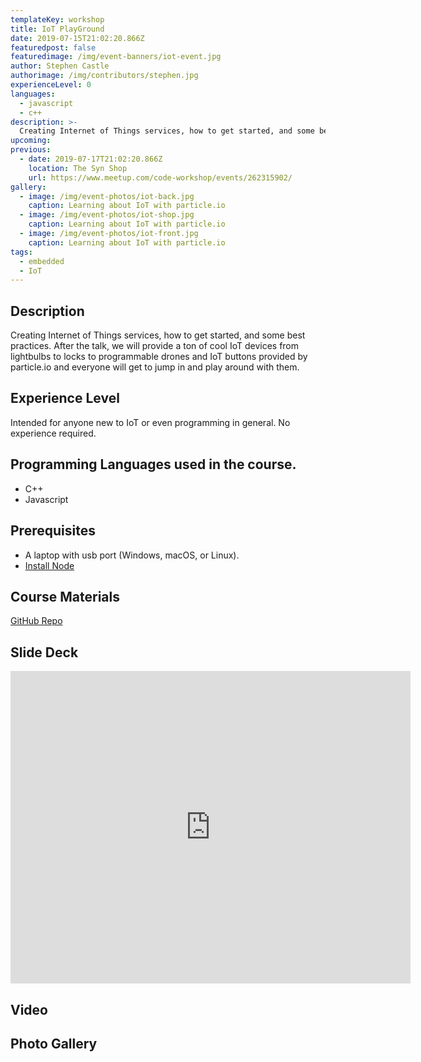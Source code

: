 ```yaml
---
templateKey: workshop
title: IoT PlayGround
date: 2019-07-15T21:02:20.866Z
featuredpost: false
featuredimage: /img/event-banners/iot-event.jpg
author: Stephen Castle
authorimage: /img/contributors/stephen.jpg
experienceLevel: 0
languages:
  - javascript
  - c++
description: >-
  Creating Internet of Things services, how to get started, and some best practices. After the talk, we will provide a ton of cool IoT devices from lightbulbs to locks to programmable drones and IoT buttons provided by particle.io and everyone will get to jump in and play around with them.
upcoming:
previous:
  - date: 2019-07-17T21:02:20.866Z
    location: The Syn Shop
    url: https://www.meetup.com/code-workshop/events/262315902/
gallery:
  - image: /img/event-photos/iot-back.jpg
    caption: Learning about IoT with particle.io
  - image: /img/event-photos/iot-shop.jpg
    caption: Learning about IoT with particle.io
  - image: /img/event-photos/iot-front.jpg
    caption: Learning about IoT with particle.io
tags:
  - embedded
  - IoT
---
```


## Description

Creating Internet of Things services, how to get started, and some best practices. After the talk, we will provide a ton of cool IoT devices from lightbulbs to locks to programmable drones and IoT buttons provided by particle.io and everyone will get to jump in and play around with them.

## Experience Level

Intended for anyone new to IoT or even programming in general. No experience required.

## Programming Languages used in the course.

- C++
- Javascript

## Prerequisites

- A laptop with usb port (Windows, macOS, or Linux).
- [Install Node](https://nodejs.org/en/download/)

## Course Materials

[GitHub Repo](https://github.com/codeworkshop-dev/workshops/tree/master/intro-to-particle-iot)

## Slide Deck

<iframe src="https://www.icloud.com/keynote/0olbp4vA2S3frjDNOd-oMsJtQ?embed=true" width="640" height="500" frameborder="0" allowfullscreen="1" referrer="no-referrer" class="slideDeck"></iframe>

## Video

## Photo Gallery
